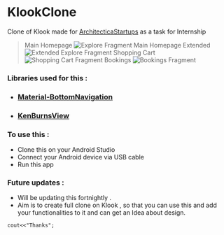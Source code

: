 # KlookClone
Clone of Klook made for [ArchitecticaStartups](architecticastartups.com) as a task for Internship
> Main Homepage
> ![Explore Fragment](https://i.imgur.com/tzLZulu.png)
> Main Homepage Extended
> ![Extended Explore Fragment](https://i.imgur.com/b5uEBuk.png)
> Shopping Cart
> ![Shopping Cart Fragment](https://i.imgur.com/JhwqCgL.png)
> Bookings 
> ![Bookings Fragment](https://i.imgur.com/1HJw7ca.png)

### Libraries used for this :
 - ### [Material-BottomNavigation](https://github.com/sephiroth74/Material-BottomNavigation)
 - ### [KenBurnsView](https://github.com/flavioarfaria/KenBurnsView)

### To use this :
 - Clone this on your Android Studio 
 - Connect your Android device via USB cable
 - Run this app

### Future updates :
 - Will be updating this fortnightly .
 - Aim is to create full clone on Klook , so that you can use this and add your functionalities to it and can get an Idea about design.

`cout<<"Thanks";`
